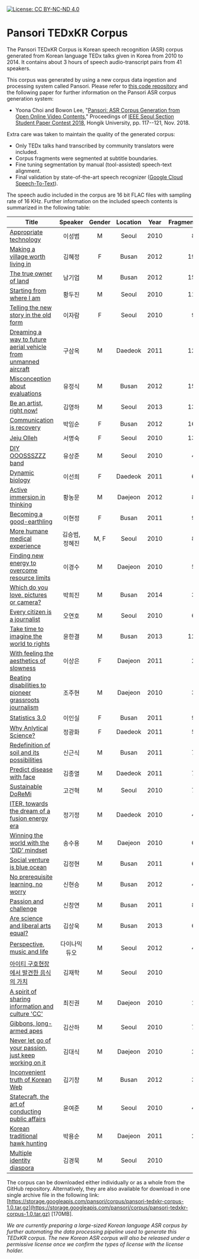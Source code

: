 [![License: CC BY-NC-ND 4.0](https://img.shields.io/badge/License-CC%20BY--NC--ND%204.0-lightgrey.svg)](https://creativecommons.org/licenses/by-nc-nd/4.0/)

# Pansori TEDxKR Corpus

The Pansori TEDxKR Corpus is Korean speech recognition (ASR) corpus generated from Korean language TEDx talks given in Korea from 2010 to 2014. It contains about 3 hours of speech audio-transcript pairs from 41 speakers.

This corpus was generated by using a new corpus data ingestion and processing system called Pansori. Please refer to [this code repository](https://github.com/yc9701/pansori) and the following paper for further information on the Pansori ASR corpus generation system:

- Yoona Choi and Bowon Lee, "[Pansori: ASR Corpus Generation from Open Online Video Contents](https://storage.googleapis.com/pansori/paper/pansori_asr_corpus_tool.pdf)," Proceedings of [IEEE Seoul Section Student Paper Contest 2018](http://sites.ieee.org/seoul/paper/), Hongik University, pp. 117--121, Nov. 2018.

Extra care was taken to maintain the quality of the generated corpus:

- Only TEDx talks hand transcribed by community translators were included.
- Corpus fragments were segmented at subtitle boundaries.
- Fine tuning segmentation by manual (tool-assisted) speech-text alignment.
- Final validation by state-of-the-art speech recognizer ([Google Cloud Speech-To-Text](https://cloud.google.com/speech-to-text/)).

The speech audio included in the corpus are 16 bit FLAC files with sampling rate of 16 KHz. Further information on the included speech contents is summarized in the following table:

| Title  | Speaker | Gender | Location | Year | Fragments | Duration |
|---|:-:|:-:|:-:|:-:|--:|--:|
| [Appropriate technology](https://github.com/yc9701/pansori-tedxkr-corpus/tree/master/7J207ISx67KU/znxAJsY__HM) | 이성범 | M | Seoul | 2010 | 87 | 5:58 |
| [Making a village worth living in](https://github.com/yc9701/pansori-tedxkr-corpus/tree/master/6rmA7Zic7KCV/grgRnDg-o94) | 김혜정 | F | Busan  | 2012 | 191 | 9:14 |
| [The true owner of land](https://github.com/yc9701/pansori-tedxkr-corpus/tree/master/64Ko6riw7JeF/lvIVLOef9AM) | 남기업 | M | Busan  | 2012 | 155 | 6:43 |
| [Starting from where I am](https://github.com/yc9701/pansori-tedxkr-corpus/tree/master/7Zmp65GQ7KeE/SP67ty4SXQA) | 황두진 | M | Seoul | 2010 | 117 | 6:41 |
| [Telling the new story in the old form](https://github.com/yc9701/pansori-tedxkr-corpus/tree/master/7J207J6Q656M/D35qys8YZpo)  | 이자람 | F | Seoul | 2010 | 92 | 7:50 |
| [Dreaming a way to future aerial vehicle from unmanned aircraft](https://github.com/yc9701/pansori-tedxkr-corpus/tree/master/6rWs7IK87Jil/jUe7EdiQP1c) | 구삼옥 | M | Daedeok | 2011 | 121 | 7:34 |
| [Misconception about evaluations](https://github.com/yc9701/pansori-tedxkr-corpus/tree/master/7Jyg7KCV7Iud/r7hLHMYQvp4) | 유정식 | M | Busan | 2012 | 158 | 6:43 |
| [Be an artist, right now!](https://github.com/yc9701/pansori-tedxkr-corpus/tree/master/6rmA7JiB7ZWY/zRvDWVfib2c) | 김영하 | M | Seoul | 2013 | 131 | 5:47 |
| [Communication is recovery](https://github.com/yc9701/pansori-tedxkr-corpus/tree/master/67CV7J6E7Iic/ZBNO2Drz36c) | 박임순 | F | Busan | 2012 | 161 | 6:24 |
| [Jeju Olleh](https://github.com/yc9701/pansori-tedxkr-corpus/tree/master/7ISc66qF7IiZ/lGU_mqIdCAE) | 서명숙 | F | Seoul | 2010 | 135 | 9:16 |
| [DIY OOOSSSZZZ band](https://github.com/yc9701/pansori-tedxkr-corpus/tree/master/7Jyg7IOB7KSA/FXJKQuElMnI) | 유상준 | M | Seoul | 2010 | 44 | 2:22 |
| [Dynamic biology](https://github.com/yc9701/pansori-tedxkr-corpus/tree/master/7J207ISg7ZWY/vpDjbUl1nYQ) | 이선희 | F | Daedeok  | 2011 | 68 | 4:44 |
| [Active immersion in thinking](https://github.com/yc9701/pansori-tedxkr-corpus/tree/master/7Zmp64aN66y4/beK1Iw23nc8) | 황농문 | M | Daejeon | 2012 | 84 | 5:01 |
| [Becoming a good-earthling](https://github.com/yc9701/pansori-tedxkr-corpus/tree/master/7J207ZiE7KCV/R15jiXaSYik) | 이현정 | F | Busan | 2011 | 95 | 3:53 |
| [More humane medical experience](https://github.com/yc9701/pansori-tedxkr-corpus/tree/master/7KCc6rmA7KCV/un4qbATrmx8) | 김승범, 정혜진 | M, F | Seoul | 2010 | 80 | 4:36 |
| [Finding new energy to overcome resource limits](https://github.com/yc9701/pansori-tedxkr-corpus/tree/master/7J206rK97IiY/VvqkH7VUonQ) | 이경수 | M | Daejeon | 2010 | 53 | 4:43 |
| [Which do you love, pictures or camera?](https://github.com/yc9701/pansori-tedxkr-corpus/tree/master/67CV7Z2s7KeE/a7zuPg5if14) | 박희진 | M | Busan | 2014 | 38 | 2:42 |
| [Every citizen is a journalist](https://github.com/yc9701/pansori-tedxkr-corpus/tree/master/7Jik7Jew7Zi4/XaE8qc5x5aY) | 오연호 | M | Seoul | 2010 | 61 | 4:10 |
| [Take time to imagine the world to rights](https://github.com/yc9701/pansori-tedxkr-corpus/tree/master/7Jyk7ZWc6rKw/W-vbPHzNDKA) | 윤한결 | M | Busan | 2013 | 126 | 5:01 |
| [With feeling the aesthetics of slowness](https://github.com/yc9701/pansori-tedxkr-corpus/tree/master/7J207IOB7J2A/43V_QSHvEP0) | 이상은 | F | Daejeon | 2011 | 29 | 3:45 |
| [Beating disabilities to pioneer grassroots journalism](https://github.com/yc9701/pansori-tedxkr-corpus/tree/master/7KGw7KO87ZiE/Mcs_1DV6Sgc) | 조주현 | M | Daejeon | 2010 | 37 | 3:56 |
| [Statistics 3.0](https://github.com/yc9701/pansori-tedxkr-corpus/tree/master/7J207J247Iuk/9j_HEK5nfyw) | 이인실 | F | Busan | 2011 | 94 | 3:42 |
| [Why Anlytical Science?](https://github.com/yc9701/pansori-tedxkr-corpus/tree/master/7KCV6rSR7ZmU/Q4rvB0NaxGE) | 정광화 | F | Daedeok | 2011 | 58 | 3:56 |
| [Redefinition of soil and its possibilities](https://github.com/yc9701/pansori-tedxkr-corpus/tree/master/7Iug6re87Iud/8-dSwR5iUyY) | 신근식 | M | Busan | 2011 | 76 | 3:51 |
| [Predict disease with face](https://github.com/yc9701/pansori-tedxkr-corpus/tree/master/6rmA7KKF7Je0/RMUVo-AZfQM) | 김종열 | M | Daedeok | 2011 | 72 | 4:08 |
| [Sustainable DoReMi](https://github.com/yc9701/pansori-tedxkr-corpus/tree/master/6rOg6rG07ZiB/aWPB0xeM8UA) | 고건혁 | M | Seoul | 2010 | 78 | 3:10 |
| [ITER, towards the dream of a fusion energy era](https://github.com/yc9701/pansori-tedxkr-corpus/tree/master/7KCV6riw7KCV/GJu8ZETMTZU) | 정기정 | M | Daedeok | 2010 | 45 | 3:35 |
| [Winning the world with the 'DID' mindset](https://github.com/yc9701/pansori-tedxkr-corpus/tree/master/7Iah7IiY7Jqp/2B1iXo1c1Tk) | 송수용 | M | Daejeon | 2010 | 66 | 3:19 |
| [Social venture is blue ocean](https://github.com/yc9701/pansori-tedxkr-corpus/tree/master/6rmA7KCV7ZiE/MJ0_NG4dsCY) | 김정현 | M | Busan | 2011 | 60 | 2:56 |
| [No prerequisite learning, no worry](https://github.com/yc9701/pansori-tedxkr-corpus/tree/master/7Iug7ZiE7Iq5/YPdxHZmSU6M) | 신현승 | M | Busan | 2012 | 49 | 2:44 |
| [Passion and challenge](https://github.com/yc9701/pansori-tedxkr-corpus/tree/master/7Iug7LC97Jew/GFYqXg0CriE) | 신창연 | M | Busan | 2011 | 88 | 2:46 |
| [Are science and liberal arts equal?](https://github.com/yc9701/pansori-tedxkr-corpus/tree/master/6rmA7IOB7Jqx/ccrZhrcWPLU) | 김상욱 | M | Busan | 2013 | 67 | 2:36 |
| [Perspective, music and life](https://github.com/yc9701/pansori-tedxkr-corpus/tree/master/64uk7LWc6rCc/Jihv3iSi53Q) | 다이나믹듀오 | M | Seoul | 2012 | 48 | 2:51 |
| [아이티 구호현장에서 발견한 음식의 가치](https://github.com/yc9701/pansori-tedxkr-corpus/tree/master/6rmA7J6s7ZWZ/rgUgvxlI_fk) | 김재학 | M | Seoul | 2010 | 8 | 0:25 |
| [A spirit of sharing information and culture 'CC'](https://github.com/yc9701/pansori-tedxkr-corpus/tree/master/7LWc7KeE6raM/afP1mVVJYgw) | 최진권 | M | Daejeon | 2010 | 18 | 1:42 |
| [Gibbons, long-armed apes](https://github.com/yc9701/pansori-tedxkr-corpus/tree/master/6rmA7IKw7ZWY/Mwo47MAsMtE) | 김산하 | M | Seoul | 2010 | 73 | 2:22 |
| [Never let go of your passion, just keep working on it](https://github.com/yc9701/pansori-tedxkr-corpus/tree/master/6rmA64yA7Iud/E9cVSPWR9Ck) | 김대식 | M | Daejeon | 2010 | 23 | 1:50 |
| [Inconvenient truth of Korean Web](https://github.com/yc9701/pansori-tedxkr-corpus/tree/master/6rmA6riw7LC9/WRd7fHY3enA) | 김기창 | M | Busan | 2012 | 37 | 1:52 |
| [Statecraft, the art of conducting public affairs](https://github.com/yc9701/pansori-tedxkr-corpus/tree/master/7Jyk7Jes7KSA/LnGadr1MDs8) | 윤여준 | M | Seoul | 2010 | 46 | 1:59 |
| [Korean traditional hawk hunting](https://github.com/yc9701/pansori-tedxkr-corpus/tree/master/67CV7Jqp7Iic/zn8fTjUn_u8) | 박용순 | M | Daejeon | 2011 | 21 | 1:09 |
| [Multiple identity diaspora](https://github.com/yc9701/pansori-tedxkr-corpus/tree/master/6rmA6rK966y1/gwg56V-GEMQ) | 김경묵 | M | Seoul | 2010 | 1 | 0:12 |

The corpus can be downloaded either individually or as a whole from the GitHub repository. Alternatively, they are also available for download in one single archive file in the following link: [https://storage.googleapis.com/pansori/corpus/pansori-tedxkr-corpus-1.0.tar.gz](https://storage.googleapis.com/pansori/corpus/pansori-tedxkr-corpus-1.0.tar.gz) [170MB].

*We are currently preparing a large-sized Korean language ASR corpus by further automating the data processing pipeline used to generate this TEDxKR corpus. The new Korean ASR corpus will also be released under a permissive license once we confirm the types of license with the license holder.*
